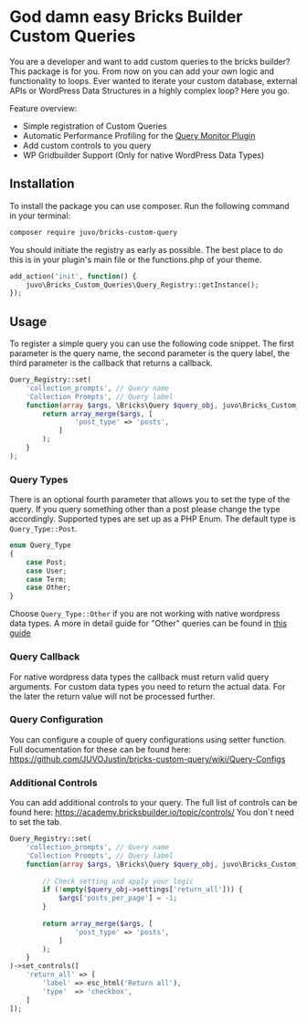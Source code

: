 # God damn easy Bricks Builder Custom Queries

You are a developer and want to add custom queries to the bricks builder? This package is for you. From now on you
can add your own logic and functionality to loops. Ever wanted to iterate your custom database, external APIs or WordPress Data Structures in a highly complex loop? Here you go.

Feature overview:

- Simple registration of Custom Queries
- Automatic Performance Profiling for the [Query Monitor Plugin](https://de.wordpress.org/plugins/query-monitor/)
- Add custom controls to you query
- WP Gridbuilder Support (Only for native WordPress Data Types)

## Installation

To install the package you can use composer. Run the following command in your terminal:

```bash
composer require juvo/bricks-custom-query
```

You should initiate the registry as early as possible. The best place to do this is in your plugin's main file or the
functions.php of your theme.

```php
add_action('init', function() {
    juvo\Bricks_Custom_Queries\Query_Registry::getInstance();
});
```

## Usage

To register a simple query you can use the following code snippet. The first parameter is the query name, the second
parameter is the query label, the third parameter is the callback that returns a callback.

```php
Query_Registry::set(
    'collection_prompts', // Query name
    'Collection Prompts', // Query label
    function(array $args, \Bricks\Query $query_obj, juvo\Bricks_Custom_Queries\Query $query) { // Callback for query args
        return array_merge($args, [
                'post_type' => 'posts',
            ]
        );
    }
);
```

### Query Types

There is an optional fourth parameter that allows you to set the type of the query. If you query something other than a
post please change the type accordingly. Supported types are set up as a PHP Enum. The default type
is `Query_Type::Post`.

```php
enum Query_Type
{
    case Post;
    case User;
    case Term;
    case Other;
}
```

Choose `Query_Type::Other` if you are not working with native wordpress data types. A more in detail guide for "Other" queries can be found in [this guide](https://github.com/JUVOJustin/bricks-custom-query/wiki/Queries-of-type-%22Other%22)

### Query Callback

For native wordpress data types the callback must return valid query arguments. For custom data types you need to return
the actual data. For the later the return value will not be processed further.

### Query Configuration
You can configure a couple of query configurations using setter function. Full documentation for these can be found here:
https://github.com/JUVOJustin/bricks-custom-query/wiki/Query-Configs


### Additional Controls
You can add additional controls to your query. The full list of controls can be found here: https://academy.bricksbuilder.io/topic/controls/
You don´t need to set the tab.

```php
Query_Registry::set(
    'collection_prompts', // Query name
    'Collection Prompts', // Query label
    function(array $args, \Bricks\Query $query_obj, juvo\Bricks_Custom_Queries\Query $query) { // Callback for query args
        
        // Check setting and apply your logic
        if (!empty($query_obj->settings['return_all'])) {
            $args['posts_per_page'] = -1;
        }
        
        return array_merge($args, [
                'post_type' => 'posts',
            ]
        );
    }
)->set_controls([
    'return_all' => [
        'label' => esc_html('Return all'),
        'type'  => 'checkbox',
    ]
]);
```
